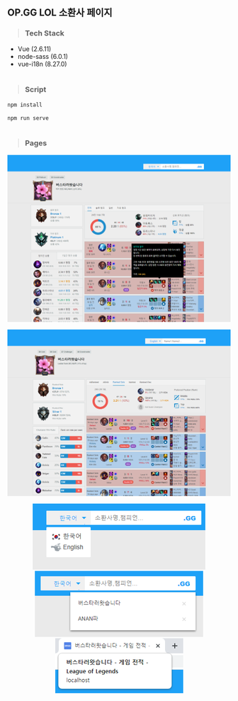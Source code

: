 ## OP.GG LOL 소환사 페이지


> ### Tech Stack
- Vue (2.6.11)
- node-sass (6.0.1)
- vue-i18n (8.27.0)
#

> ### Script
```
npm install
```
```
npm run serve
```
#

> ### Pages

<div align="center">

![](public/main1.png)

![](public/main4.png)

![](public/main2.png)
![](public/main3.png)
![](public/main5.png)
</div>

#
